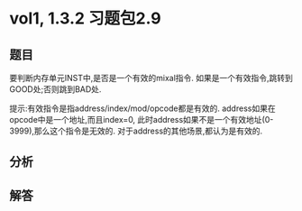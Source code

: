 # vol1, 1.3.2 习题包2.9

## 题目

要判断内存单元INST中,是否是一个有效的mixal指令.
如果是一个有效指令,跳转到GOOD处;否则跳到BAD处.

提示:有效指令是指address/index/mod/opcode都是有效的.
address如果在opcode中是一个地址,而且index=0,
此时address如果不是一个有效地址(0-3999),那么这个指令是无效的.
对于address的其他场景,都认为是有效的.

## 分析

## 解答

